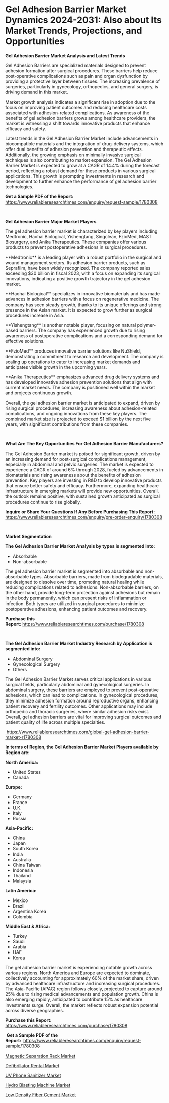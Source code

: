<p><h1>Gel Adhesion Barrier Market Dynamics 2024-2031: Also about Its Market Trends, Projections, and Opportunities</h1></p><p><strong>Gel Adhesion Barrier Market Analysis and Latest Trends</strong></p>
<p><p>Gel Adhesion Barriers are specialized materials designed to prevent adhesion formation after surgical procedures. These barriers help reduce post-operative complications such as pain and organ dysfunction by providing a protective layer between tissues. The increasing prevalence of surgeries, particularly in gynecology, orthopedics, and general surgery, is driving demand in this market. </p><p>Market growth analysis indicates a significant rise in adoption due to the focus on improving patient outcomes and reducing healthcare costs associated with adhesion-related complications. As awareness of the benefits of gel adhesion barriers grows among healthcare providers, the market is witnessing a shift towards innovative products that enhance efficacy and safety.</p><p>Latest trends in the Gel Adhesion Barrier Market include advancements in biocompatible materials and the integration of drug-delivery systems, which offer dual benefits of adhesion prevention and therapeutic effects. Additionally, the growing emphasis on minimally invasive surgical techniques is also contributing to market expansion. The Gel Adhesion Barrier Market is expected to grow at a CAGR of 14.4% during the forecast period, reflecting a robust demand for these products in various surgical applications. This growth is prompting investments in research and development to further enhance the performance of gel adhesion barrier technologies.</p></p>
<p><strong>Get a Sample PDF of the Report:&nbsp;</strong> <a href="https://www.reliableresearchtimes.com/enquiry/request-sample/1780308?utm_campaign=1455&utm_medium=2&utm_source=Github&utm_content=ia&utm_term=09102024&utm_id=gel-adhesion-barrier">https://www.reliableresearchtimes.com/enquiry/request-sample/1780308</a></p>
<p>&nbsp;</p>
<p><strong>Gel Adhesion Barrier Major Market Players</strong></p>
<p><p>The gel adhesion barrier market is characterized by key players including Medtronic, Haohai Biological, Yishengtang, Singclean, FzioMed, MAST Biosurgery, and Anika Therapeutics. These companies offer various products to prevent postoperative adhesions in surgical procedures.</p><p>**Medtronic** is a leading player with a robust portfolio in the surgical and wound management sectors. Its adhesion barrier products, such as Seprafilm, have been widely recognized. The company reported sales exceeding $30 billion in fiscal 2023, with a focus on expanding its surgical innovations, indicating a positive growth trajectory in the gel adhesion market.</p><p>**Haohai Biological** specializes in innovative biomaterials and has made advances in adhesion barriers with a focus on regenerative medicine. The company has seen steady growth, thanks to its unique offerings and strong presence in the Asian market. It is expected to grow further as surgical procedures increase in Asia.</p><p>**Yishengtang** is another notable player, focusing on natural polymer-based barriers. The company has experienced growth due to rising awareness of postoperative complications and a corresponding demand for effective solutions.</p><p>**FzioMed** produces innovative barrier solutions like NuShield, demonstrating a commitment to research and development. The company is scaling up operations to cater to increasing market demands and anticipates visible growth in the upcoming years.</p><p>**Anika Therapeutics** emphasizes advanced drug delivery systems and has developed innovative adhesion prevention solutions that align with current market needs. The company is positioned well within the market and projects continuous growth.</p><p>Overall, the gel adhesion barrier market is anticipated to expand, driven by rising surgical procedures, increasing awareness about adhesion-related complications, and ongoing innovations from these key players. The combined market size is projected to exceed $1 billion by the next five years, with significant contributions from these companies.</p></p>
<p>&nbsp;</p>
<p><strong>What Are The Key Opportunities For Gel Adhesion Barrier Manufacturers?</strong></p>
<p><p>The Gel Adhesion Barrier market is poised for significant growth, driven by an increasing demand for post-surgical complications management, especially in abdominal and pelvic surgeries. The market is expected to experience a CAGR of around 6% through 2028, fueled by advancements in biomaterials and rising awareness about the benefits of adhesion prevention. Key players are investing in R&D to develop innovative products that ensure better safety and efficacy. Furthermore, expanding healthcare infrastructure in emerging markets will provide new opportunities. Overall, the outlook remains positive, with sustained growth anticipated as surgical procedures continue to rise globally.</p></p>
<p><strong>Inquire or Share Your Questions If Any Before Purchasing This Report:</strong> <a href="https://www.reliableresearchtimes.com/enquiry/pre-order-enquiry/1780308?utm_campaign=1455&utm_medium=2&utm_source=Github&utm_content=ia&utm_term=09102024&utm_id=gel-adhesion-barrier">https://www.reliableresearchtimes.com/enquiry/pre-order-enquiry/1780308</a></p>
<p>&nbsp;</p>
<p><strong>Market Segmentation</strong></p>
<p><strong>The Gel Adhesion Barrier Market Analysis by types is segmented into:</strong></p>
<p><ul><li>Absorbable</li><li>Non-absorbable</li></ul></p>
<p><p>The gel adhesion barrier market is segmented into absorbable and non-absorbable types. Absorbable barriers, made from biodegradable materials, are designed to dissolve over time, promoting natural healing while reducing complications related to adhesions. Non-absorbable barriers, on the other hand, provide long-term protection against adhesions but remain in the body permanently, which can present risks of inflammation or infection. Both types are utilized in surgical procedures to minimize postoperative adhesions, enhancing patient outcomes and recovery.</p></p>
<p><strong>Purchase this Report:&nbsp;</strong><a href="https://www.reliableresearchtimes.com/purchase/1780308?utm_campaign=1455&utm_medium=2&utm_source=Github&utm_content=ia&utm_term=09102024&utm_id=gel-adhesion-barrier">https://www.reliableresearchtimes.com/purchase/1780308</a></p>
<p>&nbsp;</p>
<p><strong>The Gel Adhesion Barrier Market Industry Research by Application is segmented into:</strong></p>
<p><ul><li>Abdominal Surgery</li><li>Gynecological Surgery</li><li>Others</li></ul></p>
<p><p>The Gel Adhesion Barrier Market serves critical applications in various surgical fields, particularly abdominal and gynecological surgeries. In abdominal surgery, these barriers are employed to prevent post-operative adhesions, which can lead to complications. In gynecological procedures, they minimize adhesion formation around reproductive organs, enhancing patient recovery and fertility outcomes. Other applications may include orthopedic and thoracic surgeries, where similar adhesion risks exist. Overall, gel adhesion barriers are vital for improving surgical outcomes and patient quality of life across multiple specialties.</p></p>
<p><a href="https://www.reliableresearchtimes.com/global-gel-adhesion-barrier-market-r1780308?utm_campaign=1455&utm_medium=2&utm_source=Github&utm_content=ia&utm_term=09102024&utm_id=gel-adhesion-barrier">&nbsp;https://www.reliableresearchtimes.com/global-gel-adhesion-barrier-market-r1780308</a></p>
<p><strong>In terms of Region, the Gel Adhesion Barrier Market Players available by Region are:</strong></p>
<p>
    <p> <strong> North America: </strong>
        <ul>
            <li>United States</li>
            <li>Canada</li>
        </ul>
        </p> 
    <p> <strong> Europe: </strong>
        <ul>
            <li>Germany</li>
            <li>France</li>
            <li>U.K.</li>
            <li>Italy</li>
            <li>Russia</li>
        </ul>
        </p> 
    <p> <strong> Asia-Pacific: </strong>
        <ul>
            <li>China</li>
            <li>Japan</li>
            <li>South Korea</li>
            <li>India</li>
            <li>Australia</li>
            <li>China Taiwan</li>
            <li>Indonesia</li>
            <li>Thailand</li>
            <li>Malaysia</li>
        </ul>
        </p> 
    <p> <strong> Latin America: </strong>
        <ul>
            <li>Mexico</li>
            <li>Brazil</li>
            <li>Argentina Korea</li>
            <li>Colombia</li>
        </ul>
        </p> 
    <p> <strong> Middle East & Africa: </strong>
        <ul>
            <li>Turkey</li>
            <li>Saudi</li>
            <li>Arabia</li>
            <li>UAE</li>
            <li>Korea</li>
        </ul>
    </p>
    </p>
<p><p>The gel adhesion barrier market is experiencing notable growth across various regions. North America and Europe are expected to dominate, collectively accounting for approximately 60% of the market share, driven by advanced healthcare infrastructure and increasing surgical procedures. The Asia-Pacific (APAC) region follows closely, projected to capture around 25% due to rising medical advancements and population growth. China is also emerging rapidly, anticipated to contribute 15% as healthcare investments surge. Overall, the market reflects robust expansion potential across diverse geographies.</p></p>
<p><strong>Purchase this Report: </strong><a href="https://www.reliableresearchtimes.com/purchase/1780308?utm_campaign=1455&utm_medium=2&utm_source=Github&utm_content=ia&utm_term=09102024&utm_id=gel-adhesion-barrier">https://www.reliableresearchtimes.com/purchase/1780308</a></p>
<p>&nbsp;<strong>Get a Sample PDF of the Report:&nbsp;&nbsp;</strong><a href="https://www.reliableresearchtimes.com/enquiry/request-sample/1780308?utm_campaign=1455&utm_medium=2&utm_source=Github&utm_content=ia&utm_term=09102024&utm_id=gel-adhesion-barrier">https://www.reliableresearchtimes.com/enquiry/request-sample/1780308</a></p>
<p><strong></strong></p>
<p><p><a href="https://www.linkedin.com/pulse/booming-magnetic-separation-rack-market-sector-analysis-rzvue?utm_campaign=1455&utm_medium=2&utm_source=Github&utm_content=ia&utm_term=09102024&utm_id=gel-adhesion-barrier">Magnetic Separation Rack Market</a></p><p><a href="https://www.linkedin.com/pulse/insights-defibrillator-rental-market-players-size-geographical-b6dhc?trackingId=L8W7T32HQXSOpuxx6akPTA%3D%3D&utm_campaign=1455&utm_medium=2&utm_source=Github&utm_content=ia&utm_term=09102024&utm_id=gel-adhesion-barrier">Defibrillator Rental Market</a></p><p><a href="https://www.linkedin.com/pulse/uv-phone-sanitizer-market-insights-products-regional-analysis-1yfke?utm_campaign=1455&utm_medium=2&utm_source=Github&utm_content=ia&utm_term=09102024&utm_id=gel-adhesion-barrier">UV Phone Sanitizer Market</a></p><p><a href="https://www.linkedin.com/pulse/what-emerging-market-trends-hydro-blasting-machine-detailed-ro22e?utm_campaign=1455&utm_medium=2&utm_source=Github&utm_content=ia&utm_term=09102024&utm_id=gel-adhesion-barrier">Hydro Blasting Machine Market</a></p><p><a href="https://github.com/AshikRahman665/Market-Research-Report-List-1/blob/main/low-density-fiber-cement-market.md?utm_campaign=1455&utm_medium=2&utm_source=Github&utm_content=ia&utm_term=09102024&utm_id=gel-adhesion-barrier">Low Density Fiber Cement Market</a></p></p>